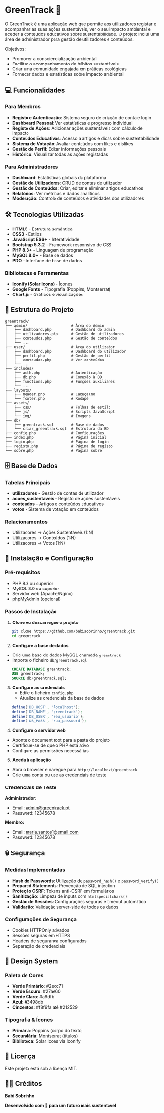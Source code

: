 # GreenTrack 🌱

O GreenTrack é uma aplicação web que permite aos utilizadores registar e acompanhar as suas ações sustentáveis, ver o seu impacto ambiental e aceder a conteúdos educativos sobre sustentabilidade. O projeto inclui uma área de administrador para gestão de utilizadores e conteúdos.

Objetivos:
- Promover a consciencialização ambiental
- Facilitar o acompanhamento de hábitos sustentáveis
- Criar uma comunidade engajada em práticas ecológicas
- Fornecer dados e estatísticas sobre impacto ambiental

## 💻 Funcionalidades

### Para Membros

- **Registo e Autenticação**: Sistema seguro de criação de conta e login
- **Dashboard Pessoal**: Ver estatísticas e progresso individual
- **Registo de Ações**: Adicionar ações sustentáveis com cálculo de impacto
- **Conteúdos Educativos**: Acesso a artigos e dicas sobre sustentabilidade
- **Sistema de Votação**: Avaliar conteúdos com likes e dislikes
- **Gestão de Perfil**: Editar informações pessoais
- **Histórico**: Visualizar todas as ações registadas

### Para Administradores

- **Dashboard**: Estatísticas globais da plataforma
- **Gestão de Utilizadores**: CRUD de contas de utilizador
- **Gestão de Conteúdos**: Criar, editar e eliminar artigos educativos
- **Relatórios**: Ver métricas e dados analíticos
- **Moderação**: Controlo de conteúdos e atividades dos utilizadores

## 🛠️ Tecnologias Utilizadas

- **HTML5** - Estrutura semântica
- **CSS3** - Estilos
- **JavaScript ES6+** - Interatividade
- **Bootstrap 5.3.2** - Framework responsivo de CSS
- **PHP 8.3+** - Linguagem de programação
- **MySQL 8.0+** - Base de dados
- **PDO** - Interface de base de dados

### Bibliotecas e Ferramentas
- **Iconify (Solar Icons)** - Ícones
- **Google Fonts** - Tipografia (Poppins, Montserrat)
- **Chart.js** - Gráficos e visualizações

## 📁 Estrutura do Projeto

```
greentrack/
├── admin/                    # Área do Admin
│   ├── dashboard.php         # Dashboard do admin
│   ├── utilizadores.php      # Gestão de utilizadores
│   ├── conteudos.php         # Gestão de conteúdos
│   └── ...
├── user/                     # Área do utilizador
│   ├── dashboard.php         # Dashboard do utilizador
│   ├── perfil.php            # Gestão de perfil
│   ├── conteudos.php         # Ver conteúdos
│   └── ...
├── includes/
│   ├── auth.php              # Autenticação
│   ├── db.php                # Conexão à BD
│   ├── functions.php         # Funções auxiliares
│   └── ...
├── layouts/
│   ├── header.php            # Cabeçalho
│   └── footer.php            # Rodapé
├── assets/
│   ├── css/                  # Folhas de estilo
│   ├── js/                   # Scripts JavaScript
│   └── img/                  # Imagens
├── db/
│   ├── greentrack.sql        # Base de dados
│   └── criar_greentrack.sql  # Estrutura da BD
├── config.php                # Configurações
├── index.php                 # Página inicial
├── login.php                 # Página de login
├── registo.php               # Página de registo
└── sobre.php                 # Página sobre
```

## 🗄️ Base de Dados

### Tabelas Principais

- **utilizadores** - Gestão de contas de utilizador
- **acoes_sustentaveis** - Registo de ações sustentáveis
- **conteudos** - Artigos e conteúdos educativos
- **votos** - Sistema de votação em conteúdos

### Relacionamentos

- Utilizadores → Ações Sustentáveis (1:N)
- Utilizadores → Conteúdos (1:N)
- Utilizadores → Votos (1:N)

## 🚀 Instalação e Configuração

### Pré-requisitos
- PHP 8.3 ou superior
- MySQL 8.0 ou superior
- Servidor web (Apache/Nginx)
- phpMyAdmin (opcional)

### Passos de Instalação

1. **Clone ou descarregue o projeto**

```bash
   git clone https://github.com/babisobrinho/greentrack.git
   cd greentrack
```

2. **Configure a base de dados**
- Crie uma base de dados MySQL chamada `greentrack`
- Importe o ficheiro `db/greentrack.sql`

```sql
   CREATE DATABASE greentrack;
   USE greentrack;
   SOURCE db/greentrack.sql;
```

3. **Configure as credenciais**
   - Edite o ficheiro `config.php`
   - Atualize as credenciais da base de dados

```php
   define('DB_HOST', 'localhost');
   define('DB_NAME', 'greentrack');
   define('DB_USER', 'seu_usuario');
   define('DB_PASS', 'sua_password');
```

4. **Configure o servidor web**
- Aponte o document root para a pasta do projeto
- Certifique-se de que o PHP está ativo
- Configure as permissões necessárias

5. **Aceda à aplicação**
- Abra o browser e navegue para `http://localhost/greentrack`
- Crie uma conta ou use as credenciais de teste

### Credenciais de Teste

**Administrador:**
- Email: admin@greentrack.pt
- Password: 12345678

**Membro:**
- Email: maria.santos1@email.com
- Password: 12345678

## 🔒 Segurança

### Medidas Implementadas
- **Hash de Passwords**: Utilização de `password_hash()` e `password_verify()`
- **Prepared Statements**: Prevenção de SQL injection
- **Proteção CSRF**: Tokens anti-CSRF em formulários
- **Sanitização**: Limpeza de inputs com `htmlspecialchars()`
- **Gestão de Sessões**: Configurações seguras e timeout automático
- **Validação**: Validação server-side de todos os dados

### Configurações de Segurança

- Cookies HTTPOnly ativados
- Sessões seguras em HTTPS
- Headers de segurança configurados
- Separação de credenciais

## 🎨 Design System

### Paleta de Cores

- **Verde Primário**: #2ecc71
- **Verde Escuro**: #27ae60
- **Verde Claro**: #a9dfbf
- **Azul**: #3498db
- **Cinzentos**: #f8f9fa até #212529

### Tipografia & Ícones

- **Primária**: Poppins (corpo do texto)
- **Secundária**: Montserrat (títulos)
- **Biblioteca**: Solar Icons via Iconify

## 📝 Licença

Este projeto está sob a licença MIT.

## 👩‍💻 Créditos

**Babi Sobrinho**

**Desenvolvido com 💚 para um futuro mais sustentável**

